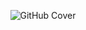 <p align="center">
  <img src="https://i.ibb.co.com/xtLFp1Dt/Chat-GPT-Image-Oct-19-2025-11-41-01-PM.png" alt="GitHub Cover" />
</p>
